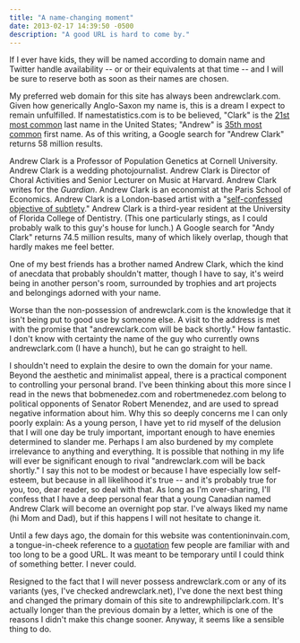 ```yaml
---
title: "A name-changing moment"
date: 2013-02-17 14:39:50 -0500
description: "A good URL is hard to come by."
---
```


If I ever have kids, they will be named according to domain name and Twitter handle availability -- or or their equivalents at that time -- and I will be sure to reserve both as soon as their names are chosen.

My preferred web domain for this site has always been andrewclark.com. Given how generically Anglo-Saxon my name is, this is a dream I expect to remain unfulfilled. If namestatistics.com is to be believed, "Clark" is the [21st most common][namestats_clark] last name in the United States; "Andrew" is [35th most common][namestats_andrew] first name. As of this writing, a Google search for "Andrew Clark" returns 58 million results.

Andrew Clark is a Professor of Population Genetics at Cornell University. Andrew Clark is a wedding photojournalist. Andrew Clark is Director of Choral Activities and Senior Lecturer on Music at Harvard. Andrew Clark writes for the *Guardian*. Andrew Clark is an economist at the Paris School of Economics. Andrew Clark is a London-based artist with a "[self-confessed objective of subtlety][argon]." Andrew Clark is a third-year resident at the University of Florida College of Dentistry. (This one particularly stings, as I could probably walk to this guy's house for lunch.) A Google search for "Andy Clark" returns 74.5 million results, many of which likely overlap, though that hardly makes me feel better.

One of my best friends has a brother named Andrew Clark, which the kind of anecdata that probably shouldn't matter, though I have to say, it's weird being in another person's room, surrounded by trophies and art projects and belongings adorned with your name.

Worse than the non-possession of andrewclark.com is the knowledge that it isn't being put to good use by someone else. A visit to the address is met with the promise that "andrewclark.com will be back shortly." How fantastic. I don't know with certainty the name of the guy who currently owns andrewclark.com (I have a hunch), but he can go straight to hell.

I shouldn't need to explain the desire to own the domain for your name. Beyond the aesthetic and minimalist appeal, there is a practical component to controlling your personal brand. I've been thinking about this more since I read in the news that bobmenedez.com and robertmenedez.com belong to political opponents of Senator Robert Menendez, and are used to spread negative information about him. Why this so deeply concerns me I can only poorly explain: As a young person, I have yet to rid myself of the delusion that I will one day be truly important, important enough to have enemies determined to slander me. Perhaps I am also burdened by my complete irrelevance to anything and everything. It is possible that nothing in my life will ever be significant enough to rival "andrewclark.com will be back shortly." I say this not to be modest or because I have especially low self-esteem, but because in all likelihood it's true -- and it's probably true for you, too, dear reader, so deal with that. As long as I'm over-sharing, I'll confess that I have a deep personal fear that a young Canadian named Andrew Clark will become an overnight pop star. I've always liked my name (hi Mom and Dad), but if this happens I will not hesitate to change it.

Until a few days ago, the domain for this website was contentioninvain.com, a tongue-in-cheek reference to a [quotation][schiller] few people are familiar with and too long to be a good URL. It was meant to be temporary until I could think of something better. I never could.

Resigned to the fact that I will never possess andrewclark.com or any of its variants (yes, I've checked andrewclark.net), I've done the next best thing and changed the primary domain of this site to andrewphilipclark.com. It's actually longer than the previous domain by a letter, which is one of the reasons I didn't make this change sooner. Anyway, it seems like a sensible thing to do.



[namestats_clark]: http://www.namestatistics.com/search.php?name=clark&type=last
[namestats_andrew]: http://www.namestatistics.com/search.php?name=andrew&type=first&gender=male
[argon]: http://www.argonmagazine.com/issue3/andrew-clarke/
[schiller]: http://google.com/search?q=against+stupidity+the+gods+themselves+contend+in+vain
[coal]: http://krugman.blogs.nytimes.com/2012/12/01/against-willful-denseness-the-gods-themselves-contend-in-vain/?pagewanted=all